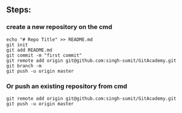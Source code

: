 ## Steps:

### create a new repository on the cmd
```
echo "# Repo Title" >> README.md
git init
git add README.md
git commit -m "first commit"
git remote add origin git@github.com:singh-sumit/GitAcademy.git
git branch -m 
git push -u origin master
```

### Or push an existing repository from cmd
```
git remote add origin git@github.com:singh-sumit/GitAcademy.git
git push -u origin master
```